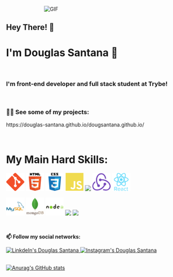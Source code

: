 <img align="right" alt="GIF" src="https://media.giphy.com/media/lJNoBCvQYp7nq/giphy.gif" width="400px"> <br>

<div>
  <h2><strong>Hey There! 👋</strong></h2>
  <h1> I'm Douglas Santana 🙌 </h1>
<div>

<br>
  
<div>
  <h3> <strong>I'm front-end developer and full stack student at Trybe!</strong></h3>
  
  <br>
  
  <h3> 👨‍💻 See some of my projects:</h3>
  <p>https://douglas-santana.github.io/dougsantana.github.io/</p>
</div>
  
<br>
 
<div>
  <h1><strong>My Main Hard Skills:</strong></h1>
<p>
  <img width="50px" src="https://raw.githubusercontent.com/devicons/devicon/master/icons/git/git-original.svg" />
  <img width="50px" src="https://raw.githubusercontent.com/devicons/devicon/master/icons/html5/html5-original-wordmark.svg" />
  <img width="50px" src="https://raw.githubusercontent.com/devicons/devicon/master/icons/css3/css3-original-wordmark.svg" />
  <img width="50px" src="https://raw.githubusercontent.com/devicons/devicon/master/icons/javascript/javascript-plain.svg" />
  <img width="50px" src="https://pics.freeicons.io/uploads/icons/png/5894313931548218185-512.png" />
  <img width="50px" src="https://raw.githubusercontent.com/devicons/devicon/master/icons/redux/redux-original.svg" />
  <img width="50px" src="https://raw.githubusercontent.com/devicons/devicon/master/icons/react/react-original-wordmark.svg" />
</p>
<p>
  <img width="50px" src="https://raw.githubusercontent.com/devicons/devicon/master/icons/mysql/mysql-original-wordmark.svg" />
  <img width="50px" src="https://raw.githubusercontent.com/devicons/devicon/master/icons/mongodb/mongodb-original-wordmark.svg" />
  <img width="50px" src="https://raw.githubusercontent.com/devicons/devicon/master/icons/nodejs/nodejs-original-wordmark.svg" />
  <img width="50px" src="https://camo.githubusercontent.com/b038408a220da15a2710d79f3bc3834c9fa8c32c7ceb22f8554c5799ceea768e/68747470733a2f2f63646e2e6a7364656c6976722e6e65742f67682f64657669636f6e732f64657669636f6e2f69636f6e732f6d6f6368612f6d6f6368612d706c61696e2e737667" />
  <img width="50px" src="https://user-images.githubusercontent.com/11978772/40430986-a0eb7b92-5e63-11e8-80eb-43fe07f664a6.png" />
</p>
</div>
  
<br>
  
<div>
  <p><strong>📫 Follow my social networks:</strong></p>
  <a target="_blank" href="https://www.linkedin.com/in/douglasdns/" rel="nofollow">
   <img alt="LinkdeIn's Douglas Santana" width="40px" src="https://camo.githubusercontent.com/7896e305249b958e8aa7638ca2e0bcff692290215240eabf8db02a570d2e0835/68747470733a2f2f692e6962622e636f2f4b7832475372542f6c696e6b6564696e2e706e67">
  </a>
  <a target="_blank" href="https://www.instagram.com/douguinhodns/" rel="nofollow">
   <img alt="Instagram's Douglas Santana" width="40px" src="https://camo.githubusercontent.com/109977a284aefe0c20628563ac58b29776daad72fdaf4bdbff46cbc34c922a03/68747470733a2f2f63646e2e69636f6e2d69636f6e732e636f6d2f69636f6e73322f313231312f504e472f3531322f313439313537393630322d79756d6d696e6b79736f6369616c6d6564696133365f38333036372e706e67">
  </a>
</div>
  
<br>

[![Anurag's GitHub stats](https://github-readme-stats.vercel.app/api?username=douglas-santana&show_icons=true)](https://github.com/douglas-santana/github-readme-stats)
